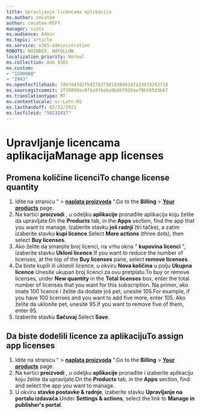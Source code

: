 ```yaml
---
title: Upravljanje licencama aplikacija
ms.author: cmcatee
author: cmcatee-MSFT
manager: scotv
ms.audience: Admin
ms.topic: article
ms.service: o365-administration
ROBOTS: NOINDEX, NOFOLLOW
localization_priority: Normal
ms.collection: Adm_O365
ms.custom:
- "1500008"
- "2443"
ms.openlocfilehash: 7d67d47d2fb427537501930401d7a33978293718
ms.sourcegitcommit: 2f39850ac0fba9fbeba9b8b7939ae79b505d3b67
ms.translationtype: MT
ms.contentlocale: sr-Latn-RS
ms.lasthandoff: 02/12/2021
ms.locfileid: "50232417"
---
```

# <a name="manage-app-licenses"></a><span data-ttu-id="68540-102">Upravljanje licencama aplikacija</span><span class="sxs-lookup"><span data-stu-id="68540-102">Manage app licenses</span></span>

## <a name="to-change-license-quantity"></a><span data-ttu-id="68540-103">Promena količine licenci</span><span class="sxs-lookup"><span data-stu-id="68540-103">To change license quantity</span></span>

1. <span data-ttu-id="68540-104">Idite na stranicu "  >  **[naplata proizvoda](https://go.microsoft.com/fwlink/p/?linkid=842054)** ".</span><span class="sxs-lookup"><span data-stu-id="68540-104">Go to the **Billing** > **[Your products](https://go.microsoft.com/fwlink/p/?linkid=842054)** page.</span></span>
2. <span data-ttu-id="68540-105">Na kartici **proizvodi** , u odeljku **aplikacije** pronađite aplikaciju koju želite da upravljate.</span><span class="sxs-lookup"><span data-stu-id="68540-105">On the **Products** tab, in the **Apps** section, find the app that you want to manage.</span></span> <span data-ttu-id="68540-106">Izaberite stavku **još radnji** (tri tačke), a zatim izaberite stavku **kupi licence**.</span><span class="sxs-lookup"><span data-stu-id="68540-106">Select **More actions** (three dots), then select **Buy licenses**.</span></span>
3. <span data-ttu-id="68540-107">Ako želite da smanjite broj licenci, na vrhu okna " **kupovina licenci** ", izaberite stavku **Ukloni licence**.</span><span class="sxs-lookup"><span data-stu-id="68540-107">If you want to reduce the number of licenses, at the top of the **Buy licenses** pane, select **remove licenses**.</span></span>
4. <span data-ttu-id="68540-108">Da biste kupili ili uklonili licence, u okviru **Nova količina** u polju **Ukupna licence** Unesite ukupan broj licenci za ovu pretplatu.</span><span class="sxs-lookup"><span data-stu-id="68540-108">To buy or remove licenses, under **New quantity** in the **Total licenses** box, enter the total number of licenses that you want for this subscription.</span></span> <span data-ttu-id="68540-109">Na primer, ako imate 100 licence i želite da dodate još pet, unesite 105.</span><span class="sxs-lookup"><span data-stu-id="68540-109">For example, if you have 100 licenses and you want to add five more, enter 105.</span></span> <span data-ttu-id="68540-110">Ako želite da uklonite pet, unesite 95.</span><span class="sxs-lookup"><span data-stu-id="68540-110">If you want to remove five of them, enter 95.</span></span>
5. <span data-ttu-id="68540-111">Izaberite stavku **Sačuvaj**.</span><span class="sxs-lookup"><span data-stu-id="68540-111">Select **Save**.</span></span>

## <a name="to-assign-app-licenses"></a><span data-ttu-id="68540-112">Da biste dodelili licence za aplikaciju</span><span class="sxs-lookup"><span data-stu-id="68540-112">To assign app licenses</span></span>

1. <span data-ttu-id="68540-113">Idite na stranicu "  >  **[naplata proizvoda](https://go.microsoft.com/fwlink/p/?linkid=842054)** ".</span><span class="sxs-lookup"><span data-stu-id="68540-113">Go to the **Billing** > **[Your products](https://go.microsoft.com/fwlink/p/?linkid=842054)** page.</span></span>
2. <span data-ttu-id="68540-114">Na kartici **proizvodi** , u odeljku **aplikacije** pronađite i izaberite aplikaciju koju želite da upravljate.</span><span class="sxs-lookup"><span data-stu-id="68540-114">On the **Products** tab, in the **Apps** section, find and select the app you want to manage.</span></span>
3. <span data-ttu-id="68540-115">U okviru **stavke postavke & radnje**, izaberite stavku **Upravljanje na portalu izdavača**.</span><span class="sxs-lookup"><span data-stu-id="68540-115">Under **Settings & actions**, select the link to **Manage in publisher's portal**.</span></span>